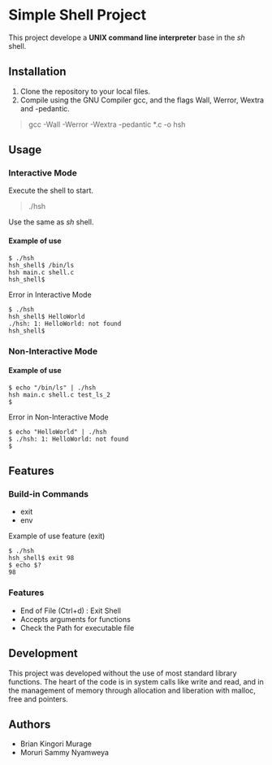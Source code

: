 # Simple Shell Project

This project develope a **UNIX command line interpreter** base in the _sh_ shell.

## Installation

1. Clone the repository to your local files.
2. Compile using the GNU Compiler gcc, and the flags Wall, Werror, Wextra and -pedantic.

> gcc -Wall -Werror -Wextra -pedantic \*.c -o hsh

## Usage

### Interactive Mode

Execute the shell to start.

> ./hsh

Use the same as _sh_ shell.

#### Example of use

```
$ ./hsh
hsh_shell$ /bin/ls
hsh main.c shell.c
hsh_shell$
```

Error in Interactive Mode

```
$ ./hsh
hsh_shell$ HelloWorld
./hsh: 1: HelloWorld: not found
hsh_shell$
```

### Non-Interactive Mode

#### Example of use

```
$ echo "/bin/ls" | ./hsh
hsh main.c shell.c test_ls_2
$
```

Error in Non-Interactive Mode

```
$ echo "HelloWorld" | ./hsh
$ ./hsh: 1: HelloWorld: not found
$
```

## Features

### Build-in Commands

- exit
- env

Example of use feature (exit)

```
$ ./hsh
hsh_shell$ exit 98
$ echo $?
98
```

### Features

- End of File (Ctrl+d) : Exit Shell
- Accepts arguments for functions
- Check the Path for executable file

## Development

This project was developed without the use of most standard library functions. The heart of the code is in system calls like write and read, and in the management of memory through allocation and liberation with malloc, free and pointers.

## Authors

- Brian Kingori Murage
- Moruri Sammy Nyamweya
